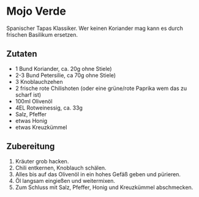 # Mojo Verde

Spanischer Tapas Klassiker. Wer keinen Koriander mag kann es durch frischen Basilikum ersetzen.

## Zutaten

- 1 Bund Koriander, ca. 20g ohne Stiele)
- 2-3 Bund Petersilie, ca 70g ohne Stiele)
- 3 Knoblauchzehen
- 2 frische rote Chilishoten (oder eine grüne/rote Paprika wem das zu scharf ist)
- 100ml Olivenöl
- 4EL Rotweinessig, ca. 33g
- Salz, Pfeffer
- etwas Honig
- etwas Kreuzkümmel


## Zubereitung

1. Kräuter grob hacken.
1. Chili entkernen, Knoblauch schälen.
1. Alles bis auf das Olivenöl in ein hohes Gefäß geben und pürieren.
1. Öl langsam eingießen und weitermixen.
1. Zum Schluss mit Salz, Pfeffer, Honig und Kreuzkümmel abschmecken.
